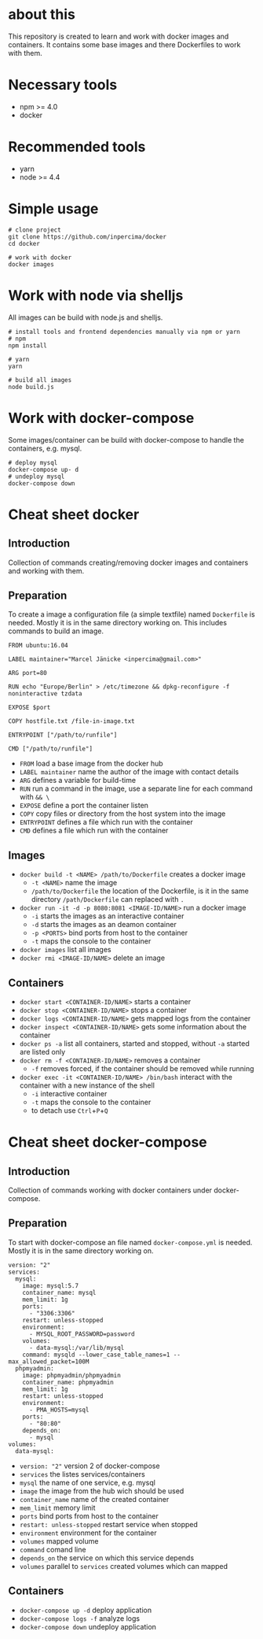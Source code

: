 # about this
This repository is created to learn and work with docker images and containers.
It contains some base images and there Dockerfiles to work with them.

# Necessary tools

* npm >= 4.0
* docker

# Recommended tools
* yarn
* node >= 4.4

# Simple usage

    # clone project
    git clone https://github.com/inpercima/docker
    cd docker

    # work with docker
    docker images

# Work with node via shelljs
All images can be build with node.js and shelljs.

    # install tools and frontend dependencies manually via npm or yarn
    # npm
    npm install

    # yarn
    yarn

    # build all images
    node build.js

# Work with docker-compose
Some images/container can be build with docker-compose to handle the containers, e.g. mysql.

    # deploy mysql
    docker-compose up- d
    # undeploy mysql
    docker-compose down


# Cheat sheet docker
## Introduction
Collection of commands creating/removing docker images and containers and working with them.

## Preparation
To create a image a configuration file (a simple textfile) named `Dockerfile` is needed. Mostly it is in the same directory working on.
This includes commands to build an image.

    FROM ubuntu:16.04

    LABEL maintainer="Marcel Jänicke <inpercima@gmail.com>"

    ARG port=80

    RUN echo "Europe/Berlin" > /etc/timezone && dpkg-reconfigure -f noninteractive tzdata

    EXPOSE $port

    COPY hostfile.txt /file-in-image.txt

    ENTRYPOINT ["/path/to/runfile"]

    CMD ["/path/to/runfile"]

* `FROM` load a base image from the docker hub
* `LABEL maintainer` name the author of the image with contact details
* `ARG` defines a variable for build-time
* `RUN` run a command in the image, use a separate line for each command with `&& \`
* `EXPOSE` define a port the container listen
* `COPY` copy files or directory from the host system into the image
* `ENTRYPOINT` defines a file which run with the container
* `CMD` defines a file which run with the container

## Images
* `docker build -t <NAME> /path/to/Dockerfile` creates a docker image
   * `-t <NAME>` name the image
   * `/path/to/Dockerfile` the location of the Dockerfile, is it in the same directory `/path/Dockerfile` can replaced
with `.`
* `docker run -it -d -p 8080:8081 <IMAGE-ID/NAME>` run a docker image
   * `-i` starts the images as an interactive container
   * `-d` starts the images as an deamon container
   * `-p <PORTS>` bind ports from host to the container
   * `-t` maps the console to the container
* `docker images` list all images
* `docker rmi <IMAGE-ID/NAME>` delete an image

## Containers
* `docker start <CONTAINER-ID/NAME>` starts a container
* `docker stop <CONTAINER-ID/NAME>` stops a container
* `docker logs <CONTAINER-ID/NAME>` gets mapped logs from the container
* `docker inspect <CONTAINER-ID/NAME>` gets some information about the container
* `docker ps -a` list all containers, started and stopped, without `-a` started are listed only
* `docker rm -f <CONTAINER-ID/NAME>` removes a container
   * `-f` removes forced, if the container should be removed while running
* `docker exec -it <CONTAINER-ID/NAME> /bin/bash` interact with the container with a new instance of the shell
   * `-i` interactive container
   * `-t` maps the console to the container
   * to detach use `Ctrl`+`P`+`Q`

# Cheat sheet docker-compose
## Introduction
Collection of commands working with docker containers under docker-compose.

## Preparation
To start with docker-compose an file named `docker-compose.yml` is needed. Mostly it is in the same directory working on.

    version: "2"
    services:
      mysql:
        image: mysql:5.7
        container_name: mysql
        mem_limit: 1g
        ports:
          - "3306:3306"
        restart: unless-stopped
        environment:
          - MYSQL_ROOT_PASSWORD=password
        volumes:
          - data-mysql:/var/lib/mysql
        command: mysqld --lower_case_table_names=1 --max_allowed_packet=100M
      phpmyadmin:
        image: phpmyadmin/phpmyadmin
        container_name: phpmyadmin
        mem_limit: 1g
        restart: unless-stopped
        environment:
          - PMA_HOSTS=mysql
        ports:
          - "80:80"
        depends_on:
          - mysql
    volumes:
      data-mysql:

* `version: "2"` version 2 of docker-compose
* `services` the listes services/containers
* `mysql` the name of one service, e.g. mysql
* `image` the image from the hub wich should be used
* `container_name` name of the created container
* `mem_limit` memory limit
* `ports` bind ports from host to the container
* `restart: unless-stopped` restart service when stopped
* `environment` environment for the container
* `volumes` mapped volume
* `command` comand line
* `depends_on` the service on which this service depends
* `volumes` parallel to `services` created volumes which can mapped
  
## Containers
* `docker-compose up -d` deploy application
* `docker-compose logs -f` analyze logs
* `docker-compose down` undeploy application
